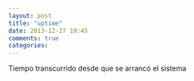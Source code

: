 ```yaml
---
layout: post
title: "uptime"
date: 2013-12-27 19:45
comments: true
categories: 
---
```

Tiempo transcurrido desde que se arrancó el sistema

